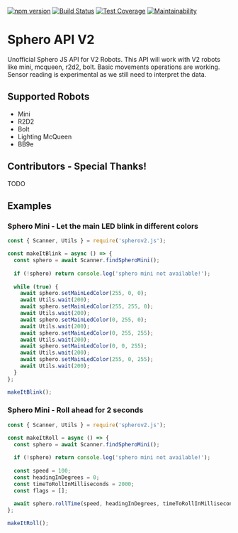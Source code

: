 [![npm version](https://img.shields.io/npm/v/spherov2.js.svg?style=flat)](https://www.npmjs.org/package/spherov2.js)
[![Build Status](https://travis-ci.org/igbopie/spherov2.js.svg?branch=master)](https://travis-ci.org/igbopie/spherov2.js)
[![Test Coverage](https://api.codeclimate.com/v1/badges/5c57b5d2addf2ea48c34/test_coverage)](https://codeclimate.com/github/igbopie/spherov2.js/test_coverage)
[![Maintainability](https://api.codeclimate.com/v1/badges/5c57b5d2addf2ea48c34/maintainability)](https://codeclimate.com/github/igbopie/spherov2.js/maintainability)
# Sphero API V2

Unofficial Sphero JS API for V2 Robots. This API will work with V2 robots like mini, mcqueen, r2d2, bolt. Basic movements operations are working. Sensor reading is experimental as we still need to interpret the data.

## Supported Robots

* Mini
* R2D2
* Bolt
* Lighting McQueen
* BB9e

## Contributors - Special Thanks!

TODO

## Examples

### Sphero Mini - Let the main LED blink in different colors

```javascript
const { Scanner, Utils } = require('spherov2.js');

const makeItBlink = async () => {
  const sphero = await Scanner.findSpheroMini();
  
  if (!sphero) return console.log('sphero mini not available!');
  
  while (true) {
    await sphero.setMainLedColor(255, 0, 0);
    await Utils.wait(200);
    await sphero.setMainLedColor(255, 255, 0);
    await Utils.wait(200);
    await sphero.setMainLedColor(0, 255, 0);
    await Utils.wait(200);
    await sphero.setMainLedColor(0, 255, 255);
    await Utils.wait(200);
    await sphero.setMainLedColor(0, 0, 255);
    await Utils.wait(200);
    await sphero.setMainLedColor(255, 0, 255);
    await Utils.wait(200);
  }
};

makeItBlink();
```

### Sphero Mini - Roll ahead for 2 seconds
```javascript
const { Scanner, Utils } = require('spherov2.js');

const makeItRoll = async () => {
  const sphero = await Scanner.findSpheroMini();
  
  if (!sphero) return console.log('sphero mini not available!');
  
  const speed = 100;
  const headingInDegrees = 0;
  const timeToRollInMilliseconds = 2000;
  const flags = [];
  
  await sphero.rollTime(speed, headingInDegrees, timeToRollInMilliseconds, flags);
};

makeItRoll();
```
